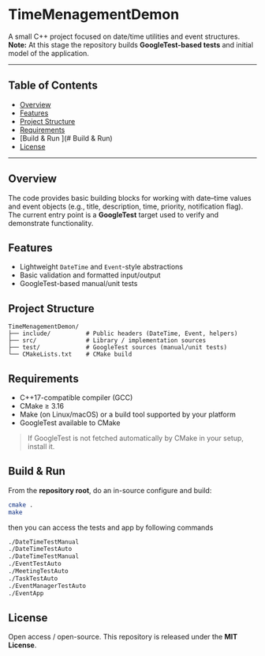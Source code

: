 # TimeMenagementDemon

A small C++ project focused on date/time utilities and event structures.  
**Note:** At this stage the repository builds **GoogleTest-based tests** and initial model of the application.

---

## Table of Contents

- [Overview](#overview)
- [Features](#features)
- [Project Structure](#project-structure)
- [Requirements](#requirements)
- [Build & Run ](# Build & Run)
- [License](#license)

---

## Overview

The code provides basic building blocks for working with date–time values and event objects (e.g., title, description, time, priority, notification flag). The current entry point is a **GoogleTest** target used to verify and demonstrate functionality.

## Features

- Lightweight `DateTime` and `Event`-style abstractions
- Basic validation and formatted input/output
- GoogleTest-based manual/unit tests

## Project Structure

```text
TimeMenagementDemon/
├── include/          # Public headers (DateTime, Event, helpers)
├── src/              # Library / implementation sources
├── test/             # GoogleTest sources (manual/unit tests)
└── CMakeLists.txt    # CMake build
```

## Requirements

- C++17-compatible compiler (GCC)
- CMake ≥ 3.16
- Make (on Linux/macOS) or a build tool supported by your platform
- GoogleTest available to CMake

> If GoogleTest is not fetched automatically by CMake in your setup, install it.

## Build & Run

From the **repository root**, do an in-source configure and build:

```bash
cmake .
make
```

then you can access the tests and app by following commands

```bash
./DateTimeTestManual
./DateTimeTestAuto
./DateTimeTestManual
./EventTestAuto
./MeetingTestAuto
./TaskTestAuto
./EventManagerTestAuto
./EventApp
```

## License

Open access / open-source. This repository is released under the **MIT License**.
